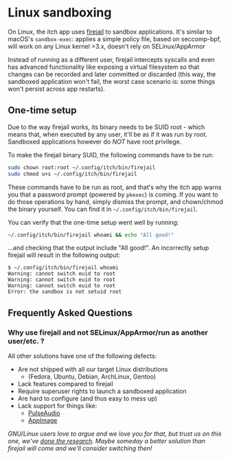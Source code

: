 
# Linux sandboxing

On Linux, the itch app uses [firejail](https://github.com/netblue30/firejail)
to sandbox applications. It's similar to macOS's `sandbox-exec`: applies
a simple policy file, based on seccomp-bpf, will work on any Linux kernel >3.x,
doesn't rely on SELinux/AppArmor

Instead of running as a different user, firejail intercepts syscalls
and even has advanced functionality like exposing a virtual filesystem
so that changes can be recorded and later committed or discarded (this way,
the sandboxed application won't fail, the worst case scenario is: some things
won't persist across app restarts).

## One-time setup

Due to the way firejail works, its binary needs to be SUID root - which means
that, when executed by any user, it'll be as if it was run by root. Sandboxed
applications however do *NOT* have root privilege.

To make the firejail binary SUID, the following commands have to be run:

```bash
sudo chown root:root ~/.config/itch/bin/firejail
sudo chmod u+s ~/.config/itch/bin/firejail
```

These commands have to be run as root, and that's why the itch app warns you that
a password prompt (powered by `pkexec`) is coming. If you want to do
those operations by hand, simply dismiss the prompt, and chown/chmod
the binary yourself. You can find it in `~/.config/itch/bin/firejail`.

You can verify that the one-time setup went well by running:

```bash
~/.config/itch/bin/firejail whoami && echo "All good!"
```

...and checking that the output include "All good!". An incorrectly setup
firejail will result in the following output:

```
$ ~/.config/itch/bin/firejail whoami
Warning: cannot switch euid to root
Warning: cannot switch euid to root
Warning: cannot switch euid to root
Error: the sandbox is not setuid root
```

## Frequently Asked Questions

### Why use firejail and not SELinux/AppArmor/run as another user/etc. ?

All other solutions have one of the following defects:

  * Are not shipped with all our target Linux distributions
    * (Fedora, Ubuntu, Debian, ArchLinux, Gentoo)
  * Lack features compared to firejail
  * Require superuser rights to launch a sandboxed application
  * Are hard to configure (and thus easy to mess up)
  * Lack support for things like:
    * [PulseAudio](https://www.freedesktop.org/wiki/Software/PulseAudio/)
    * [AppImage](http://appimage.org/)

*GNU/Linux users love to argue and we love you for that, but trust us on this one,
we've [done the research](https://github.com/itchio/itch/issues/670). Maybe someday
a better solution than firejail will come and we'll consider switching then!*
